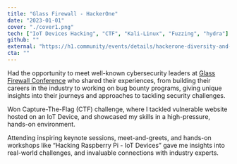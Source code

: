 ```yaml
---
title: "Glass Firewall - HackerOne"
date: "2023-01-01"
cover: "./cover1.png"
tech: ["IoT Devices Hacking", "CTF", "Kali-Linux", "Fuzzing", "hydra"]
github: ""
external: "https://h1.community/events/details/hackerone-diversity-and-inclusion-di-presents-glass-firewall-conference-breaking-bytes-and-barriers/"
cta: ""
---
```


Had the opportunity to meet well-known cybersecurity leaders at [Glass Firewall Conference](#) who shared their experiences, from building their careers in the industry to working on bug bounty programs, giving unique insights into their journeys and approaches to tackling security challenges.

Won Capture-The-Flag (CTF) challenge, where I tackled vulnerable website hosted on an IoT Device, and showcased my skills in a high-pressure, hands-on environment.

Attending inspiring keynote sessions, meet-and-greets, and hands-on workshops like “Hacking Raspberry Pi - IoT Devices” gave me insights into real-world challenges, and invaluable connections with industry experts.